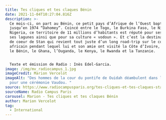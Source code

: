 ```yaml
---
title: Tes cliques et tes claques Bénin
date: 2021-11-04T10:27:04.816Z
description: >-
  Ce mois-ci, on part au Bénin, ce petit pays d’Afrique de l’Ouest baptisé
  jusqu’en 1974 “Dahomey”. Coincé entre le Togo, le Burkina Faso, le Niger et le
  Nigeria, ce territoire de 11 millions d’habitants est réputé pour ses lacs et
  ses lagunes ainsi que pour sa culture « vodoun ». Et c’est la destination coup
  de coeur de Stan qui revient tout juste d’un long road-trip sur le continent
  africain pendant lequel lui et son amie ont visité la Côte d’Ivoire, le Togo,
  le Bénin, le Ghana, l’Ouganda, le Kenya, le Rwanda et la Tanzanie.


  Texte et émission de Radio : Inès Edel-Garcia. 
image: /img/mv_radiocampus_1.jpg
imageCredit: Marion Vercelot
imageAlt: "Des hommes de la cour du pontife de Ouidah déambulent dans la ville
  pour une cérémonie Vaudou. "
source: https://www.radiocampusparis.org/tes-cliques-et-tes-claques-stan-au-benin-27-05/
sourceName: Radio Campus Paris
carousel: Marion - Tes cliques et tes claques Bénin
author: Marion Vercelot
tag:
  - International
---
```

